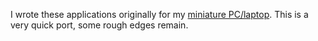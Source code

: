 I wrote these applications originally for my [miniature PC/laptop](https://github.com/PaulKlinger/tinypc). This is a very quick port, some rough edges remain.
